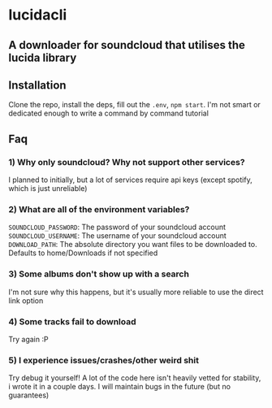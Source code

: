 # lucidacli
## A downloader for soundcloud that utilises the lucida library

## Installation
Clone the repo, install the deps, fill out the `.env`, `npm start`. I'm not smart or dedicated enough to write a command by command tutorial

## Faq

### 1) Why only soundcloud? Why not support other services?
I planned to initially, but a lot of services require api keys (except spotify, which is just unreliable)

### 2) What are all of the environment variables?
`SOUNDCLOUD_PASSWORD`: The password of your soundcloud account\
`SOUNDCLOUD_USERNAME`: The username of your soundcloud account\
`DOWNLOAD_PATH`: The absolute directory you want files to be downloaded to. Defaults to home/Downloads if not specified

### 3) Some albums don't show up with a search
I'm not sure why this happens, but it's usually more reliable to use the direct link option

### 4) Some tracks fail to download
Try again :P

### 5) I experience issues/crashes/other weird shit
Try debug it yourself! A lot of the code here isn't heavily vetted for stability, i wrote it in a couple days. I will maintain bugs in the future (but no guarantees)